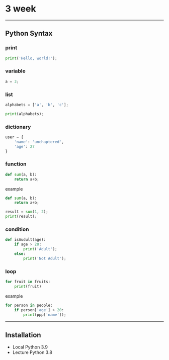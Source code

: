 # 3 week

<hr>

## Python Syntax

### print

```python
print('Hello, world!');
```

### variable

```python
a = 3;
```

### list

```python
alphabets = ['a', 'b', 'c'];

print(alphabets);
```

### dictionary

```python
user = {
    'name': 'unchaptered',
    'age': 27
}
```

### function

```python
def sum(a, b):
    return a+b;
```

example

```python
def sum(a, b):
    return a+b;

result = sum(1, 2);
print(result);
```

### condition

```python
def isAudult(age):
    if age > 20:
        print('Adult');
    else:
        print('Not Adult');
```

### loop

```python
for fruit in fruits:
    print(fruit)
```

example

```python
for person in people:
    if person['age'] > 20:
        print(ppp['name']);
```

<hr>

## Installation

- Local Python 3.9
- Lecture Python 3.8